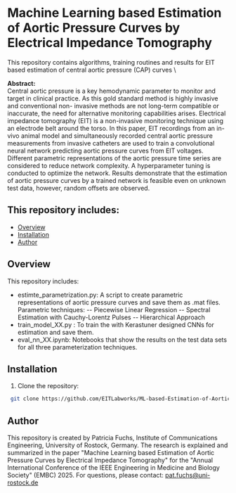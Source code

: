 # Machine Learning based Estimation of Aortic Pressure Curves by Electrical Impedance Tomography
This repository contains algorithms, training routines and results for EIT based estimation of central aortic pressure (CAP) curves
\


__Abstract:__\
Central aortic pressure is a key hemodynamic
parameter to monitor and target in clinical practice. As this
gold standard method is highly invasive and conventional non-
invasive methods are not long-term compatible or inaccurate,
the need for alternative monitoring capabilities arises. Electrical
impedance tomography (EIT) is a non-invasive monitoring
technique using an electrode belt around the torso. In this
paper, EIT recordings from an in-vivo animal model and
simultaneously recorded central aortic pressure measurements
from invasive catheters are used to train a convolutional neural
network predicting aortic pressure curves from EIT voltages.
Different parametric representations of the aortic pressure
time series are considered to reduce network complexity. A
hyperparameter tuning is conducted to optimize the network.
Results demonstrate that the estimation of aortic pressure
curves by a trained network is feasible even on unknown test
data, however, random offsets are observed.




## This repository includes:
- [Overview](#overview)
- [Installation](#installation)
- [Author](#author)



## Overview
This repository includes:
- estimte_parametrization.py: A script to create parametric representations of aortic pressure curves and save them as .mat files. Parametric techniques:
  -- Piecewise Linear Regression
  -- Spectral Estimation with Cauchy-Lorentz Pulses
  -- Hierarchical Approach
- train_model_XX.py : To train the with Kerastuner designed CNNs for estimation and save them.
- eval_nn_XX.ipynb: Notebooks that show the results on the test data sets for all three parameterization techniques.


## Installation
1. Clone the repository:
```bash
 git clone https://github.com/EITLabworks/ML-based-Estimation-of-Aortic-Pressure-Curves-by-EIT.git
```

## Author
This repository is created by Patricia Fuchs, Institute of Communications Engineering, University of Rostock, Germany.
The research is explained and summarized in the paper "Machine Learning based Estimation of Aortic Pressure Curves by Electrical Impedance Tomography" for the "Annual International Conference of the IEEE Engineering in Medicine and Biology Society" (EMBC) 2025.
For questions, please contact: pat.fuchs@uni-rostock.de
